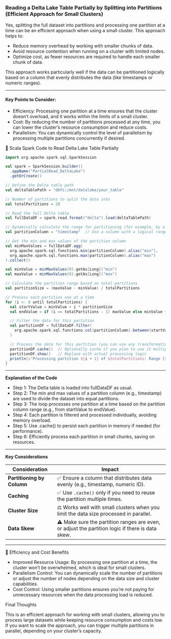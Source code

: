 
### Reading a Delta Lake Table Partially by Splitting into Partitions (Efficient Approach for Small Clusters)

Yes, splitting the full dataset into partitions and processing one partition at a time can be an efficient approach when using a small cluster. This approach helps to:
-	Reduce memory overhead by working with smaller chunks of data.
-	Avoid resource contention when running on a cluster with limited nodes.
-	Optimize cost, as fewer resources are required to handle each smaller chunk of data.

This approach works particularly well if the data can be partitioned logically based on a column that evenly distributes the data (like timestamps or numeric ranges).

---

#### Key Points to Consider:

-	Efficiency: Processing one partition at a time ensures that the cluster doesn’t overload, and it works within the limits of a small cluster.
-	Cost: By reducing the number of partitions processed at any time, you can lower the cluster’s resource consumption and reduce costs.
-	Parallelism: You can dynamically control the level of parallelism by processing multiple partitions concurrently if desired.


📜 Scala Spark Code to Read Delta Lake Table Partially

```scala
import org.apache.spark.sql.SparkSession

val spark = SparkSession.builder()
  .appName("PartialRead_DeltaLake")
  .getOrCreate()

// Define the Delta table path
val deltaTablePath = "dbfs:/mnt/datalake/your_table"

// Number of partitions to split the data into
val totalPartitions = 20

// Read the full Delta table
val fullDataDF = spark.read.format("delta").load(deltaTablePath)

// Dynamically calculate the range for partitioning (for example, by a column like `id` or `timestamp`)
val partitionColumn = "timestamp"  // Use a column with a logical range (e.g., `id`, `timestamp`, etc.)

// Get the min and max values of the partition column
val minMaxValues = fullDataDF.agg(
  org.apache.spark.sql.functions.min(partitionColumn).alias("min"),
  org.apache.spark.sql.functions.max(partitionColumn).alias("max")
).collect()

val minValue = minMaxValues(0).getAs[Long]("min")
val maxValue = minMaxValues(0).getAs[Long]("max")

// Calculate the partition range based on total partitions
val partitionSize = (maxValue - minValue) / totalPartitions

// Process each partition one at a time
for (i <- 0 until totalPartitions) {
  val startValue = minValue + i * partitionSize
  val endValue = if (i == totalPartitions - 1) maxValue else minValue + (i + 1) * partitionSize

  // Filter the data for this partition
  val partitionDF = fullDataDF.filter(
    org.apache.spark.sql.functions.col(partitionColumn).between(startValue, endValue)
  )

  // Process the data for this partition (you can use any transformation here)
  partitionDF.cache()  // Optionally cache if you plan to use it multiple times
  partitionDF.show()   // Replace with actual processing logic
  println(s"Processing partition ${i + 1} of $totalPartitions: Range [$startValue, $endValue]")
}
```

---

**Explanation of the Code**

-	Step 1: The Delta table is loaded into fullDataDF as usual.
-	Step 2: The min and max values of a partition column (e.g., timestamp) are used to divide the dataset into equal partitions.
-	Step 3: The loop processes one partition at a time based on the partition column range (e.g., from startValue to endValue).
-	Step 4: Each partition is filtered and processed individually, avoiding memory overload.
-	Step 5: Use .cache() to persist each partition in memory if needed (for performance).
-	Step 6: Efficiently process each partition in small chunks, saving on resources.

---

**Key Considerations**


| **Consideration**              | **Impact** |
|--------------------------------|-----------|
| **Partitioning by Column**     | ✅ Ensure a column that distributes data evenly (e.g., timestamp, numeric ID). |
| **Caching**                    | ✅ Use `.cache()` only if you need to reuse the partition multiple times. |
| **Cluster Size**               | ⚖️ Works well with small clusters when you limit the data size processed in parallel. |
| **Data Skew**                  | ⚠️ Make sure the partition ranges are even, or adjust the partition logic if there is data skew. |

---


📌 Efficiency and Cost Benefits

-	Improved Resource Usage: By processing one partition at a time, the cluster won’t be overwhelmed, which is ideal for small clusters.
-	Parallelism Control: You can dynamically scale the number of partitions or adjust the number of nodes depending on the data size and cluster capabilities.
-	Cost Control: Using smaller partitions ensures you’re not paying for unnecessary resources when the data processing load is reduced.


Final Thoughts

This is an efficient approach for working with small clusters, allowing you to process large datasets while keeping resource consumption and costs low. If you want to scale the approach, you can trigger multiple partitions in parallel, depending on your cluster’s capacity.